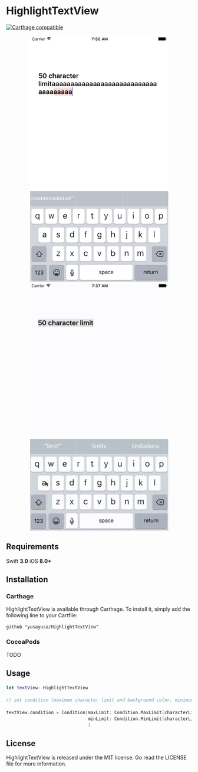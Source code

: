# HighlightTextView

[![Carthage compatible](https://img.shields.io/badge/Carthage-compatible-4BC51D.svg?style=flat)](https://github.com/Carthage/Carthage)

<p align="center">
  <img src="HighlightTextView.png" width=375>
  <img src="HighlightTextView.gif" width=375>
</p>

## Requirements

Swift **3.0**
iOS **8.0+**

## Installation

### Carthage

HighlightTextView is available through Carthage. To install it, simply add the following line to your Cartfile:
```
github "yusayusa/HighlightTextView"
```

### CocoaPods

TODO

## Usage
```swift
let textView: HighlightTextView

// set condition (maximum character limit and background color, minimum character limit and background color)

textView.condition = Condition(maxLimit: Condition.MaxLimit(characterLimit: 50, highlightColor: UIColor.red),
                               minLimit: Condition.MinLimit(characterLimit: 20, highlightColor: UIColor.gray)
                               )
```

## License
HighlightTextView is released under the MIT license. Go read the LICENSE file for more information.
